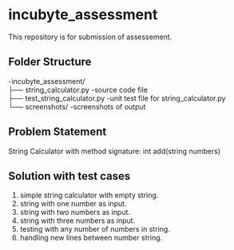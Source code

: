 # incubyte_assessment
This repository is for submission of assessement.

## Folder Structure
-incubyte_assessment/   
├── string_calculator.py        -source code file   
├── test_string_calculator.py   -unit test file for string_calculator.py   
└── screenshots/                -screenshots of output   

## Problem Statement
String Calculator with method signature:    int add(string numbers)

## Solution with test cases

1. simple string calculator with empty string.
2. string with one number as input.
3. string with two numbers as input.
4. string with three numbers as input.
5. testing with any number of numbers in string.
6. handling new lines between number string.